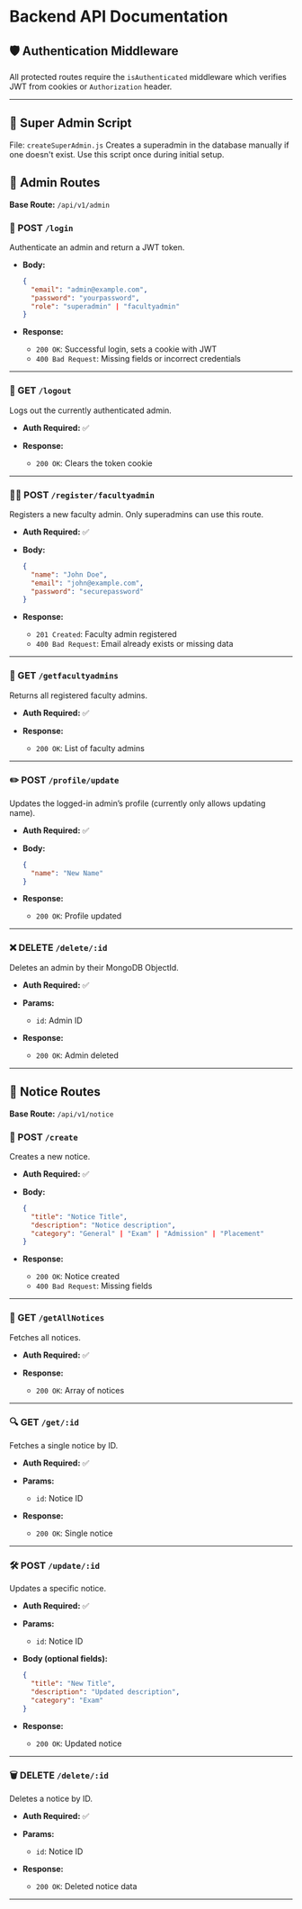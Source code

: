 
# Backend API Documentation

## 🛡️ Authentication Middleware

All protected routes require the `isAuthenticated` middleware which verifies JWT from cookies or `Authorization` header.

---

## 🧩 Super Admin Script

File: `createSuperAdmin.js`
Creates a superadmin in the database manually if one doesn't exist. Use this script once during initial setup.


## 📂 Admin Routes

**Base Route:** `/api/v1/admin`

### 🔐 POST `/login`

Authenticate an admin and return a JWT token.

* **Body:**

  ```json
  {
    "email": "admin@example.com",
    "password": "yourpassword",
    "role": "superadmin" | "facultyadmin"
  }
  ```

* **Response:**

  * `200 OK`: Successful login, sets a cookie with JWT
  * `400 Bad Request`: Missing fields or incorrect credentials

---

### 🚪 GET `/logout`

Logs out the currently authenticated admin.

* **Auth Required:** ✅

* **Response:**

  * `200 OK`: Clears the token cookie

---

### 🧑‍🏫 POST `/register/facultyadmin`

Registers a new faculty admin. Only superadmins can use this route.

* **Auth Required:** ✅

* **Body:**

  ```json
  {
    "name": "John Doe",
    "email": "john@example.com",
    "password": "securepassword"
  }
  ```

* **Response:**

  * `201 Created`: Faculty admin registered
  * `400 Bad Request`: Email already exists or missing data

---

### 📄 GET `/getfacultyadmins`

Returns all registered faculty admins.

* **Auth Required:** ✅

* **Response:**

  * `200 OK`: List of faculty admins

---

### ✏️ POST `/profile/update`

Updates the logged-in admin’s profile (currently only allows updating name).

* **Auth Required:** ✅

* **Body:**

  ```json
  {
    "name": "New Name"
  }
  ```

* **Response:**

  * `200 OK`: Profile updated

---

### ❌ DELETE `/delete/:id`

Deletes an admin by their MongoDB ObjectId.

* **Auth Required:** ✅

* **Params:**

  * `id`: Admin ID

* **Response:**

  * `200 OK`: Admin deleted

---

## 📂 Notice Routes

**Base Route:** `/api/v1/notice`

### 📢 POST `/create`

Creates a new notice.

* **Auth Required:** ✅

* **Body:**

  ```json
  {
    "title": "Notice Title",
    "description": "Notice description",
    "category": "General" | "Exam" | "Admission" | "Placement"
  }
  ```

* **Response:**

  * `200 OK`: Notice created
  * `400 Bad Request`: Missing fields

---

### 📃 GET `/getAllNotices`

Fetches all notices.

* **Auth Required:** ✅

* **Response:**

  * `200 OK`: Array of notices

---

### 🔍 GET `/get/:id`

Fetches a single notice by ID.

* **Auth Required:** ✅

* **Params:**

  * `id`: Notice ID

* **Response:**

  * `200 OK`: Single notice

---

### 🛠️ POST `/update/:id`

Updates a specific notice.

* **Auth Required:** ✅

* **Params:**

  * `id`: Notice ID

* **Body (optional fields):**

  ```json
  {
    "title": "New Title",
    "description": "Updated description",
    "category": "Exam"
  }
  ```

* **Response:**

  * `200 OK`: Updated notice

---

### 🗑️ DELETE `/delete/:id`

Deletes a notice by ID.

* **Auth Required:** ✅

* **Params:**

  * `id`: Notice ID

* **Response:**

  * `200 OK`: Deleted notice data

---



